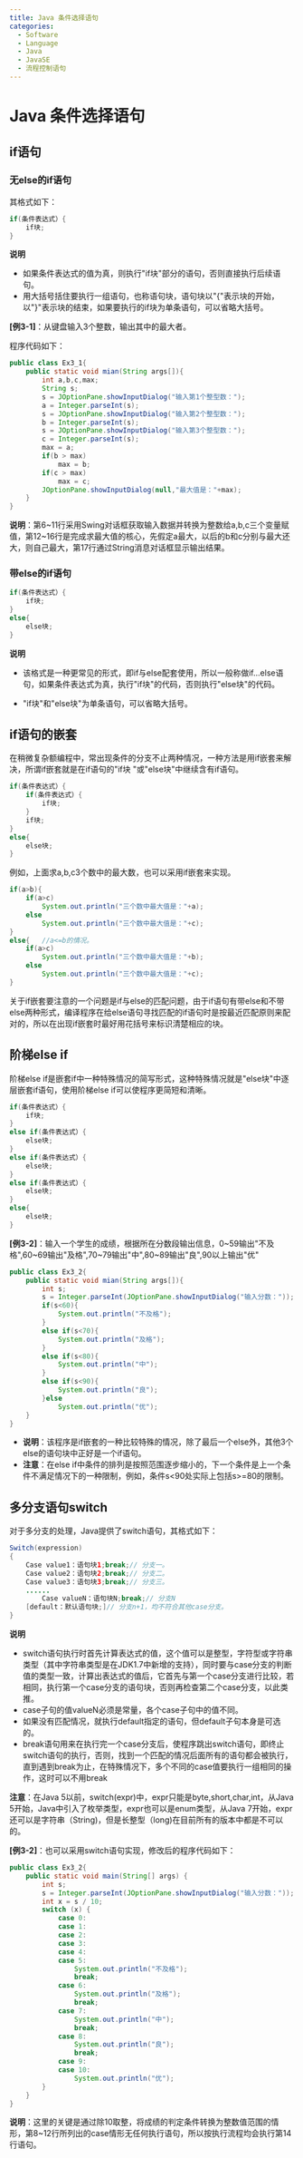 ```yaml
---
title: Java 条件选择语句
categories:
  - Software
  - Language
  - Java
  - JavaSE
  - 流程控制语句
---
```

# Java 条件选择语句

## if语句

### 无else的if语句

其格式如下：
```java
if(条件表达式）{
	if块;
}
```

**说明**

- 如果条件表达式的值为真，则执行"if块"部分的语句，否则直接执行后续语句。
- 用大括号括住要执行一组语句，也称语句块，语句块以"{"表示块的开始，以"}"表示块的结束，如果要执行的if块为单条语句，可以省略大括号。

**[例3-1]**：从键盘输入3个整数，输出其中的最大者。

程序代码如下：

```java
public class Ex3_1{
    public static void mian(String args[]){
        int a,b,c,max;
        String s;
        s = JOptionPane.showInputDialog("输入第1个整型数：");
        a = Integer.parseInt(s);
        s = JOptionPane.showInputDialog("输入第2个整型数：");
        b = Integer.parseInt(s);
        s = JOptionPane.showInputDialog("输入第3个整型数：");
        c = Integer.parseInt(s);
        max = a;
        if(b > max)
            max = b;
        if(c > max)
            max = c;
        JOptionPane.showInputDialog(null,"最大值是："+max);
    }
}
```

**说明**：第6\~11行采用Swing对话框获取输入数据并转换为整数给a,b,c三个变量赋值，第12\~16行是完成求最大值的核心，先假定a最大，以后的b和c分别与最大还大，则自己最大，第17行通过String消息对话框显示输出结果。

###  带else的if语句

```java
if(条件表达式）{
    if块;
}
else{
    else块;
}
```

**说明**

- 该格式是一种更常见的形式，即if与else配套使用，所以一般称做if...else语句，如果条件表达式为真，执行"if块"的代码，否则执行"else块"的代码。

- "if块"和"else块"为单条语句，可以省略大括号。

## if语句的嵌套

在稍微复杂额编程中，常出现条件的分支不止两种情况，一种方法是用if嵌套来解决，所谓if嵌套就是在if语句的"if块 "或"else块"中继续含有if语句。

```java
if(条件表达式）{
    if(条件表达式）{
        if块;
    }
    if块;
}
else{
    else块;
}
```

例如，上面求a,b,c3个数中的最大数，也可以采用if嵌套来实现。

```java
if(a>b){
    if(a>c)
        System.out.println("三个数中最大值是："+a);
    else
        System.out.println("三个数中最大值是："+c);
}
else{	//a<=b的情况。
    if(a>c)
        System.out.println("三个数中最大值是："+b);
    else
        System.out.println("三个数中最大值是："+c);
}
```

关于if嵌套要注意的一个问题是if与else的匹配问题，由于if语句有带else和不带else两种形式，编译程序在给else语句寻找匹配的if语句时是按最近匹配原则来配对的，所以在出现if嵌套时最好用花括号来标识清楚相应的块。

## 阶梯else if

阶梯else if是嵌套if中一种特殊情况的简写形式，这种特殊情况就是"else块"中逐层嵌套if语句，使用阶梯else if可以使程序更简短和清晰。

```java
if(条件表达式）{
    if块;
}
else if(条件表达式）{
    else块;
}
else if(条件表达式）{
    else块;
}
else if(条件表达式）{
    else块;
}
else{
    else块;
}
```

**[例3-2]**：输入一个学生的成绩，根据所在分数段输出信息，0\~59输出"不及格",60\~69输出"及格",70\~79输出"中",80\~89输出"良",90以上输出"优"

```java
public class Ex3_2{
    public static void mian(String args[]){
        int s;
        s = Integer.parseInt(JOptionPane.showInputDialog("输入分数："));
        if(s<60){
            System.out.println("不及格");
        }
        else if(s<70){
            System.out.println("及格");
        }
        else if(s<80){
            System.out.println("中");
        }
        else if(s<90){
            System.out.println("良");
        }else
            System.out.println("优");
    }
}
```

- **说明**：该程序是if嵌套的一种比较特殊的情况，除了最后一个else外，其他3个else的语句块中正好是一个if语句。
-  **注意**：在else if中条件的排列是按照范围逐步缩小的，下一个条件是上一个条件不满足情况下的一种限制，例如，条件s<90处实际上包括s>=80的限制。

## 多分支语句switch

对于多分支的处理，Java提供了switch语句，其格式如下：

```java
Switch(expression)
{
    Case value1：语句块1;break;// 分支一。
    Case value2：语句块2;break;// 分支二。
    Case value3：语句块3;break;// 分支三。
    ......
        Case valueN：语句块N;break;// 分支N
    [default：默认语句块;]// 分支n+1，均不符合其他case分支。
}
```

**说明**

- switch语句执行时首先计算表达式的值，这个值可以是整型，字符型或字符串类型（其中字符串类型是在JDK1.7中新增的支持），同时要与case分支的判断值的类型一致，计算出表达式的值后，它首先与第一个case分支进行比较，若相同，执行第一个case分支的语句块，否则再检查第二个case分支，以此类推。
- case子句的值valueN必须是常量，各个case子句中的值不同。
- 如果没有匹配情况，就执行default指定的语句，但default子句本身是可选的。
- break语句用来在执行完一个case分支后，使程序跳出switch语句，即终止switch语句的执行，否则，找到一个匹配的情况后面所有的语句都会被执行，直到遇到break为止，在特殊情况下，多个不同的case值要执行一组相同的操作，这时可以不用break

**注意**：在Java 5以前，switch(expr)中，expr只能是byte,short,char,int，从Java 5开始，Java中引入了枚举类型，expr也可以是enum类型，从Java 7开始，expr还可以是字符串（String)，但是长整型（long)在目前所有的版本中都是不可以的。

**[例3-2]**：也可以采用switch语句实现，修改后的程序代码如下：

```java
public class Ex3_2{
    public static void main(String[] args) {
        int s;
        s = Integer.parseInt(JOptionPane.showInputDialog("输入分数："));
        int x = s / 10;
        switch (x) {
            case 0:
            case 1:
            case 2:
            case 3:
            case 4:
            case 5:
                System.out.println("不及格");
                break;
            case 6:
                System.out.println("及格");
                break;
            case 7:
                System.out.println("中");
                break;
            case 8:
                System.out.println("良");
                break;
            case 9:
            case 10:
                System.out.println("优");
        }
    }
}
```

**说明**：这里的关键是通过除10取整，将成绩的判定条件转换为整数值范围的情形，第8\~12行所列出的case情形无任何执行语句，所以按执行流程均会执行第14行语句。